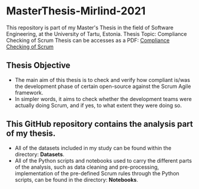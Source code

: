 # **MasterThesis-Mirlind-2021**

This repository is part of my Master's Thesis in the field of Software Engineering, at the University of Tartu, Estonia.
Thesis Topic: Compliance Checking of Scrum
Thesis can be accesses as a PDF: [Compliance Checking of Scrum](https://github.com/mirlindm/MasterThesis-Mirlind-2021)

## Thesis Objective

- The main aim of this thesis is to check and verify how compliant is/was the development phase of certain open-source against the Scrum Agile framework. 
- In simpler words, it aims to check whether the development teams were actually doing Scrum, and if yes, to what extent they were doing so.


## This GitHub repository contains the analysis part of my thesis. 
- All of the datasets included in my study can be found within the directory: **Datasets**.
- All of the Python scripts and notebooks used to carry the different parts of the analysis, such as data cleaning and pre-processing, implementation of the pre-defined Scrum rules through the Python scripts, can be found in the directory: **Notebooks**.
